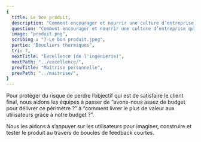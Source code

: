 ```yaml
---
{
  title: Le bon produit,
  description: "Comment encourager et nourrir une culture d’entreprise qui satisfait le client en traitant positivement l’évolution continuelle des besoins utilisateurs ?" ,
  question: "Comment encourager et nourrir une culture d’entreprise qui satisfait le client en traitant positivement l’évolution continuelle des besoins utilisateurs ?" ,
  image: "produit.png",
  scribing : "7-Le bon produit.jpeg",
  partie: "Boucliers thermiques",
  tri: 7,
  nextTitle: "Excellence (de l'ingénierie)",
  nextPath: "../excellence/",
  prevTitle: "Maîtrise personnelle",
  prevPath: "../maitrise/",
}
---
```

Pour protéger du risque de perdre l’objectif qui est de satisfaire le client final, nous aidons les équipes à passer de “avons-nous assez de budget pour délivrer ce périmètre ?” à “comment livrer le plus de valeur aux utilisateurs grâce à notre budget ?”.

Nous les aidons à s’appuyer sur les utilisateurs pour imaginer, construire et tester le produit au travers de boucles de feedback courtes.

